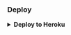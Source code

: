 
### Deploy

<details><summary><b>Deploy to Heroku</b></summary>
<p>
<br>
<a href="https://heroku.com/deploy?template=https://github.com/ShikariBaaZ/ForceSub_Bot">
  <img src="https://www.herokucdn.com/deploy/button.svg" alt="Deploy">
</a>
</p>
</details>
